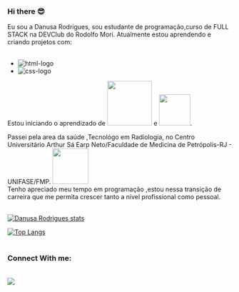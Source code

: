 ### Hi there :sunglasses:


Eu sou a Danusa Rodrigues, sou estudante de programação,curso de FULL STACK na DEVClub do Rodolfo Mori. Atualmente estou aprendendo e criando projetos com: 
<br>
<br>

   - <img src="https://img.shields.io/badge/HTML5-E34F26?style=for-the-badge&logo=html5&logoColor=white" alt="html-logo" />

   - <img src="https://img.shields.io/badge/CSS3-1572B6?style=for-the-badge&logo=css3&logoColor=white"  alt="css-logo" />
   
   Estou iniciando o aprendizado de  <img src="https://img.shields.io/badge/JavaScript-F7DF1E?style=for-the-badge&logo=javascript&logoColor=black" width="100px"/> e <img src="https://img.shields.io/badge/React-20232A?style=for-the-badge&logo=react&logoColor=61DAFB" width="70px"/>.


Passei pela area da saúde ,Tecnológo em Radiologia, no Centro Universitário Arthur Sá Earp Neto/Faculdade de Medicina de Petrópolis-RJ - UNIFASE/FMP. 
<a href="https://www.unifase-rj.edu.br/unifase">  <img src="https://irp.cdn-website.com/8a247924/dms3rep/multi/logo_Padr%C3%A3o_horizontal_sem_assinatura.svg" width="80px"/> </a>
<br>
Tenho apreciado meu tempo em programação ,estou nessa transição de carreira que me permita crescer tanto a nível profissional como pessoal.
<br>
<br>

[![Danusa Rodrigues stats](https://github-readme-stats.vercel.app/api?username=danusaRodrigues)](https://github.com/anuraghazra/github-readme-stats)
<br>

[![Top Langs](https://github-readme-stats.vercel.app/api/top-langs/?username=danusarodrigues)](https://github.com/anuraghazra/github-readme-status)
<br>
<br>

###  Connect With me:
<br>
 <a href="https://www.instagram.com/danusarodrigues.afiliadamdu?igsh=MWUwYWtoeml6MXVzYQ%3D%3D&utm_source=qr"> <img src="https://img.shields.io/badge/Instagram-E4405F?style=for-the-badge&logo=instagram&logoColor=white"/> </a>
